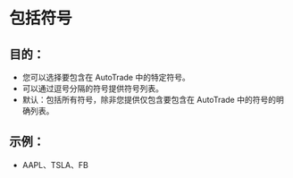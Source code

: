 # **包括符号**

## 目的：

- 您可以选择要包含在 AutoTrade 中的特定符号。
- 可以通过逗号分隔的符号提供符号列表。
- 默认：包括所有符号，除非您提供仅包含要包含在 AutoTrade 中的符号的明确列表。

## 示例：

- AAPL、TSLA、FB

